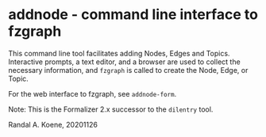 # addnode - command line interface to fzgraph

This command line tool facilitates adding Nodes, Edges and Topics.
Interactive prompts, a text editor, and a browser are used to collect the
necessary information, and `fzgraph` is called to create the Node, Edge,
or Topic.

For the web interface to fzgraph, see `addnode-form`.

Note: This is the Formalizer 2.x successor to the `dilentry` tool.

Randal A. Koene, 20201126
